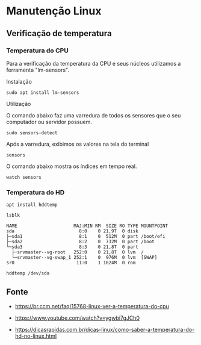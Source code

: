 Manutenção Linux
===================================


Verificação de temperatura
-----------------------------------

### Temperatura do CPU

Para a verificação da temperatura da CPU e seus núcleos utilizamos a ferramenta "lm-sensors".

Instalação

`sudo apt install lm-sensors`

Utilização

O comando abaixo faz uma varredura de todos os sensores que o seu computador ou servidor possuem.

`sudo sensors-detect`

Após a varredura, exibimos os valores na tela do terminal

`sensors`

O comando abaixo mostra os índices em tempo real.

`watch sensors`

### Temperatura do HD

`apt install hddtemp`

`lsblk`

```
NAME                     MAJ:MIN RM  SIZE RO TYPE MOUNTPOINT
sda                        8:0    0 21,9T  0 disk 
├─sda1                     8:1    0  512M  0 part /boot/efi
├─sda2                     8:2    0  732M  0 part /boot
└─sda3                     8:3    0 21,8T  0 part 
  ├─srvmaster--vg-root   252:0    0 21,8T  0 lvm  /
  └─srvmaster--vg-swap_1 252:1    0  976M  0 lvm  [SWAP]
sr0                       11:0    1 1024M  0 rom  
```
`hddtemp /dev/sda`

Fonte
--------------------------------------------------------------

* <https://br.ccm.net/faq/15768-linux-ver-a-temperatura-do-cpu>

* <https://www.youtube.com/watch?v=ygwbi7gJCh0>

* <https://dicasrapidas.com.br/dicas-linux/como-saber-a-temperatura-do-hd-no-linux.html>

